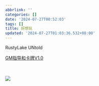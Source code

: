 ```yaml
---
abbrlink: ''
categories: []
date: '2024-07-27T00:52:03'
tags: []
title: 好想玩
updated: '2024-07-27T01:03:36.532+08:00'
---
```

RustyLake UNtold

<a href="www.musq7.serv00.com" target="_blank">GM指导和卡牌V1.0</a>

<br>

<br>

<img src="https://www.rustylakeuntold.com/images/background.jpg">
